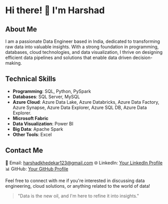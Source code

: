 # Hi there! 👋 I'm Harshad

## About Me
I am a passionate Data Engineer based in India, dedicated to transforming raw data into valuable insights. With a strong foundation in programming, databases, cloud technologies, and data visualization, I thrive on designing efficient data pipelines and solutions that enable data driven decision-making.

## Technical Skills
- **Programming**: SQL, Python, PySpark
- **Databases**: SQL Server, MySQL
- **Azure Cloud**: Azure Data Lake, Azure Databricks, Azure Data Factory, Azure Synapse, Azure Data Explorer, Azure SQL DB, Azure Data Explorer.
- **Microsoft Fabric**
- **Data Visualization**: Power BI
- **Big Data**: Apache Spark
- **Other Tools**: Excel


## Contact Me
📧 Email: harshadkhedekar123@gmail.com
🌐 LinkedIn: [Your LinkedIn Profile](https://www.linkedin.com/in/harshadkhedekar13)
📊 GitHub: [Your GitHub Profile](https://github.com/harshadk13)

Feel free to connect with me if you're interested in discussing data engineering, cloud solutions, or anything related to the world of data!

> "Data is the new oil, and I'm here to refine it into insights."

<!---
harshadk13/harshadk13 is a ✨ special ✨ repository because its `README.md` (this file) appears on your GitHub profile.
You can click the Preview link to take a look at your changes.
--->
